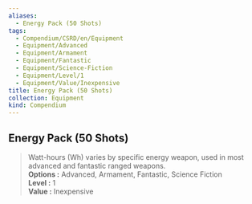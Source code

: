 ```yaml
---
aliases:
  - Energy Pack (50 Shots)
tags:
  - Compendium/CSRD/en/Equipment
  - Equipment/Advanced
  - Equipment/Armament
  - Equipment/Fantastic
  - Equipment/Science-Fiction
  - Equipment/Level/1
  - Equipment/Value/Inexpensive
title: Energy Pack (50 Shots)
collection: Equipment
kind: Compendium
---
```

## Energy Pack (50 Shots)  
  
>Watt-hours (Wh) varies by specific energy weapon, used in most advanced and fantastic ranged weapons.  
> **Options :** Advanced, Armament, Fantastic, Science Fiction  
> **Level :** 1  
> **Value :** Inexpensive